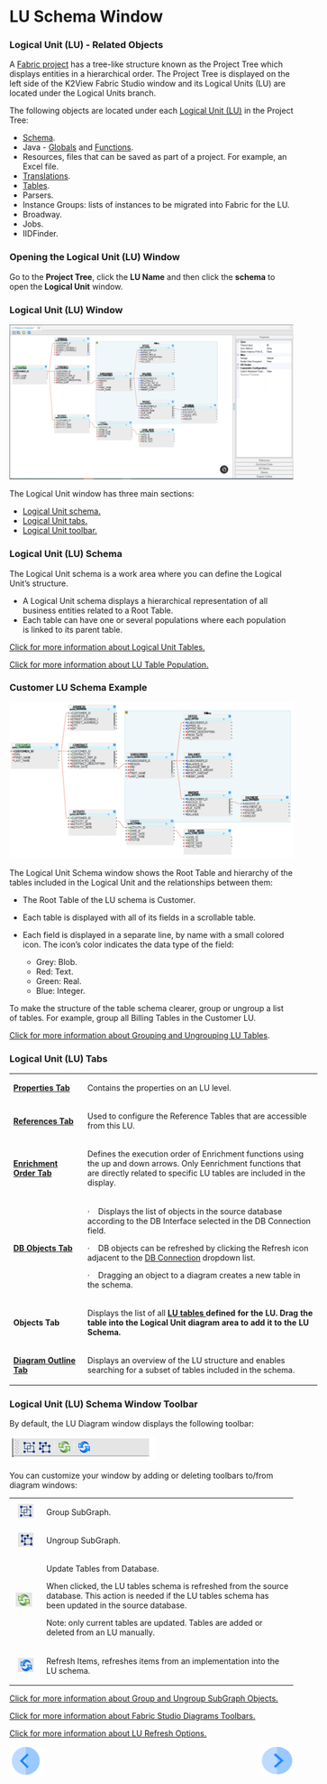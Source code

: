# LU Schema Window

### Logical Unit (LU) - Related Objects
A [Fabric project](/articles/04_fabric_studio/08_fabric_project_tree.md) has a tree-like structure known as the Project Tree which displays entities in a hierarchical order. The Project Tree is displayed on the left side of the K2View Fabric Studio window and its Logical Units (LU) are located under the Logical Units branch.

The following objects are located under each [Logical Unit (LU)](/articles/03_logical_units/01_LU_overview.md) in the Project Tree:
* [Schema](/articles/03_logical_units/03_LU_schema_window.md#logical-unit-lu-schema).
* Java - [Globals](/articles/08_globals/01_globals_overview.md) and [Functions](/articles/07_table_population/08_project_functions.md).
* Resources, files that can be saved as part of a project. For example, an Excel file.
* [Translations](/articles/09_translations/01_translations_overview_and_use_cases.md).
* [Tables](/articles/06_LU_tables/01_LU_tables_overview.md).
* Parsers.
* Instance Groups: lists of instances to be migrated into Fabric for the LU. 
* Broadway.
* Jobs.
* IIDFinder. 

### Opening the Logical Unit (LU) Window
Go to the **Project Tree**, click the **LU Name** and then click the **schema** to open the **Logical Unit** window.

### Logical Unit (LU) Window
![image](/articles/03_logical_units/images/1.3_LU_Schema_WIndow.PNG)


The Logical Unit window has three main sections:
* [Logical Unit schema.](/articles/03_logical_units/03_LU_schema_window.md#logical-unit-lu-schema)
* [Logical Unit tabs.](/articles/03_logical_units/03_LU_schema_window.md#logical-unit-lu-tabs)
* [Logical Unit toolbar.](/articles/03_logical_units/03_LU_schema_window.md#logical-unit-lu-schema-window-toolbar) 

### Logical Unit (LU) Schema
The Logical Unit schema is a work area where you can define the Logical Unit’s structure. 
* A Logical Unit schema displays a hierarchical representation of all business entities related to a Root Table. 
* Each table can have one or several populations where each population is linked to its parent table.


[Click for more information about Logical Unit Tables.](/articles/06_LU_tables/01_LU_tables_overview.md)

[Click for more information about LU Table Population.](/articles/07_table_population/01_table_population_overview.md)

### Customer LU Schema Example 

![image](/articles/03_logical_units/images/1.4_LU_schema_example.png)

The Logical Unit Schema window shows the Root Table and hierarchy of the tables included in the Logical Unit and the relationships between them:
* The Root Table of the LU schema is Customer. 
* Each table is displayed with all of its fields in a scrollable table.
* Each field is displayed in a separate line, by name with a small colored icon. The icon’s color indicates the data type of the field:

    * Grey: Blob.
    * Red: Text.
    * Green: Real.
    * Blue: Integer.

To make the structure of the table schema clearer, group or ungroup a list of tables. For example, group all Billing Tables in the Customer LU.

[Click for more information about Grouping and Ungrouping LU Tables](/articles/03_logical_units/16_LU_schema_group_and_ungroup_tables.md).

### Logical Unit (LU) Tabs

<table style="width: 547px;">
<tbody>
<tr style="mso-yfti-irow: 0; mso-yfti-firstrow: yes; mso-prop-change: 'Einav Velan' 20200412T1629;">
<td style="width: 119px;">
<p><a href="/articles/03_logical_units/04_LU_properties.md"><b>Properties Tab<b></a>
</td>
<td style="width: 414px;">
<p>Contains the properties on an LU level.</p>
</td>
</tr>
<tr style="mso-yfti-irow: 1; mso-prop-change: 'Einav Velan' 20200412T1629;">
<td style="width: 119px;">
<p><strong><a href="/articles/03_logical_units/15_LU_schema_edit_reference_tab.md">References Tab</a></p>
</td>
<td style="width: 414px;">
<p>Used to configure the Reference Tables that are accessible from this LU.</p>
</td>
</tr>
<tr style="mso-yfti-irow: 2; mso-prop-change: 'Einav Velan' 20200412T1629;">
<td style="width: 119px;">
<p><a href="/articles/03_logical_units/14_edit%20enrichment%20order.md"><b>Enrichment Order Tab<b></p>
</td>
<td style="width: 414px;">
<p>Defines the execution order of Enrichment functions using the up and down arrows. Only Eenrichment functions that are directly related to specific LU tables are included in the display. </p>

</td>
</tr>
<tr style="mso-yfti-irow: 3; mso-prop-change: 'Einav Velan' 20200412T1629;">
<td style="width: 119px;">
<p><a href="/articles/05_DB_interfaces/03_DB_interfaces_overview.md"><b>DB Objects Tab<b></p>
</td>
<td style="width: 414px;">
<p>&middot;&nbsp;&nbsp;&nbsp; Displays the list of objects in the source database according to the DB Interface selected in the 
  DB Connection field.</p>
<p>&middot;&nbsp;&nbsp;&nbsp; DB objects can be refreshed by clicking the Refresh icon adjacent to the <a href="/articles/05_DB_interfaces/04_creating_a_new_database_interface.md">DB Connection</a> dropdown list.</p>
<p>&middot;&nbsp;&nbsp;&nbsp; Dragging an object to a diagram creates a new table in the schema. &nbsp;</p>
</td>
</tr>
<tr style="mso-yfti-irow: 4; mso-prop-change: 'Einav Velan' 20200412T1629;">
<td style="width: 119px;">
<p><strong>Objects Tab</strong></p>
</td>
<td style="width: 414px;">
<p>Displays the list of all <a href="/articles/06_LU_tables/01_LU_tables_overview.md"><b> LU tables </a> defined for the LU. Drag the table into the Logical Unit diagram area to add it to the LU Schema.</p>
</td>
</tr>
<tr style="mso-yfti-irow: 5; mso-yfti-lastrow: yes; mso-prop-change: 'Einav Velan' 20200412T1629;">
<td style="width: 119px;">
<p><strong><a href="/articles/12_LU_navigation/01_Navigating_an_LU_schema.md#how-do-i-use-the-diagram-outline">Diagram Outline Tab</strong></a></p>
</td>
<td style="width: 414px;">
<p>Displays an overview of the LU structure and enables searching for a subset of tables included in the schema.</p>
</td>
</tr>
</tbody>
</table>



### Logical Unit (LU) Schema Window Toolbar
By default, the LU Diagram window displays the following toolbar:

![image](/articles/03_logical_units/images/1.3_LU_window_icons.png)

You can customize your window by adding or deleting toolbars to/from diagram windows:

<table>
<tbody>
<tr>
<td width="60">&nbsp; <img src="/articles/03_logical_units/images/1.3_logical_unit_schema_window_table_icon_1.png" alt="" /></td>
<td width="557">
<p>Group SubGraph.</p>
</td>
</tr>
<tr>
<td width="60">&nbsp; <img src="/articles/03_logical_units/images/1.3_logical_unit_schema_window_table_icon_2.png"/></td>
<td width="557">
<p>Ungroup SubGraph.</p>
</td>
</tr>
<tr>
<td width="60">&nbsp;<img src="/articles/03_logical_units/images/1.3_logical_unit_schema_window_table_icon_3.png" alt="" /></td>
<td width="557">
<p>Update Tables from Database.</p>
<p>When clicked, the LU tables schema is refreshed from the source database. This action is needed if the LU tables schema has been updated in the source database.</p>
<p>Note: only current tables are updated. Tables are added or deleted from an LU manually.</p>
</td>
</tr>
<tr>
<td width="60">&nbsp; <img src="/articles/03_logical_units/images/1.3_logical_unit_schema_window_table_icon_4.png" alt="" </td>
<td width="557">
<p>Refresh Items, refreshes items from an implementation into the LU schema.</p>
</td>
</tr>
</tbody>
</table>


[Click for more information about Group and Ungroup SubGraph Objects.](/articles/03_logical_units/16_LU_schema_group_and_ungroup_tables.md)

[Click for more information about Fabric Studio Diagrams Toolbars.](/articles/04_fabric_studio/03_diagram_and_toolbars.md)

[Click for more information about LU Refresh Options.](/articles/03_logical_units/18_LU_schema_refresh_LU_options.md)

[![Previous](/articles/images/Previous.png)](/articles/03_logical_units/02_create_a_logical_unit_flow.md)[<img align="right" width="60" height="54" src="/articles/images/Next.png">](/articles/03_logical_units/04_LU_properties.md)
